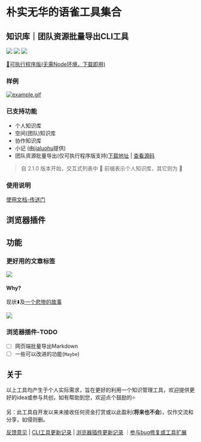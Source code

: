 # 朴实无华的语雀工具集合

## 知识库｜团队资源批量导出CLI工具

![](https://badgen.net/npm/dm/yuque-tools)
![](https://badgen.net/npm/v/yuque-tools)
![](https://badgen.net/npm/node/next)

[🎉可执行程序版(无需Node环境，下载即用)](https://github.com/vannvan/rust-explore/releases)

### 样例

[![example.gif](https://www.z4a.net/images/2023/05/01/example.gif)](https://www.z4a.net/image/VmUHiO)

### 已支持功能

- 个人知识库
- 空间(团队)知识库
- 协作知识库
- 小记 (由[jialuohu](https://github.com/jialuohu)提供)
- 团队资源批量导出(仅可执行程序版支持)[下载地址](https://github.com/vannvan/rust-explore/releases) |
[查看源码](https://github.com/vannvan/rust-explore/tree/main/yuque-tools)

> 自 2.1.0 版本开始，交互式列表中 👤 前缀表示个人知识库，其它则为 👥

### 使用说明

[使用文档-传送门](https://github.com/vannvan/yuque-tools/blob/main/packages/yuque-tools-cli/README.md#使用方式)

## 浏览器插件

## 功能

### 更好用的文章标签

![](https://p.ipic.vip/miv63r.gif)

#### Why?

现状⬇️及[一个悲惨的故事](https://www.yuque.com/yuque/thyzgp/icl7ey)

![](https://p.ipic.vip/te8gij.gif)

<!-- > [如何使用标签-语雀官方说明](https://www.yuque.com/yuque/thyzgp/icl7ey) -->

### 浏览器插件-TODO

- [ ] 网页端批量导出Markdown
- [ ] 一些可以改进的功能(`Maybe`)

## 关于

以上工具均产生于个人实际需求，旨在更好的利用一个知识管理工具，欢迎提供更好的idea或参与共创，如有帮助到您，欢迎点个鼓励的⭐️  

另：此工具自开发以来未接收任何资金打赏或以此盈利(**将来也不会**)，仅作交流和分享，如侵则删。

[反馈意见](https://github.com/vannvan/yuque-tools/issues) | [CLI工具更新记录](https://github.com/vannvan/yuque-tools/blob/main/packages/yuque-tools-cli/CHANGELOG.md) | [浏览器插件更新记录](https://github.com/vannvan/yuque-tools/blob/main/packages/yuque-tools-chrome-extension/CHANGELOG.md)
｜[参与bug修复或工具扩展](CONTRIBUTING.md)
